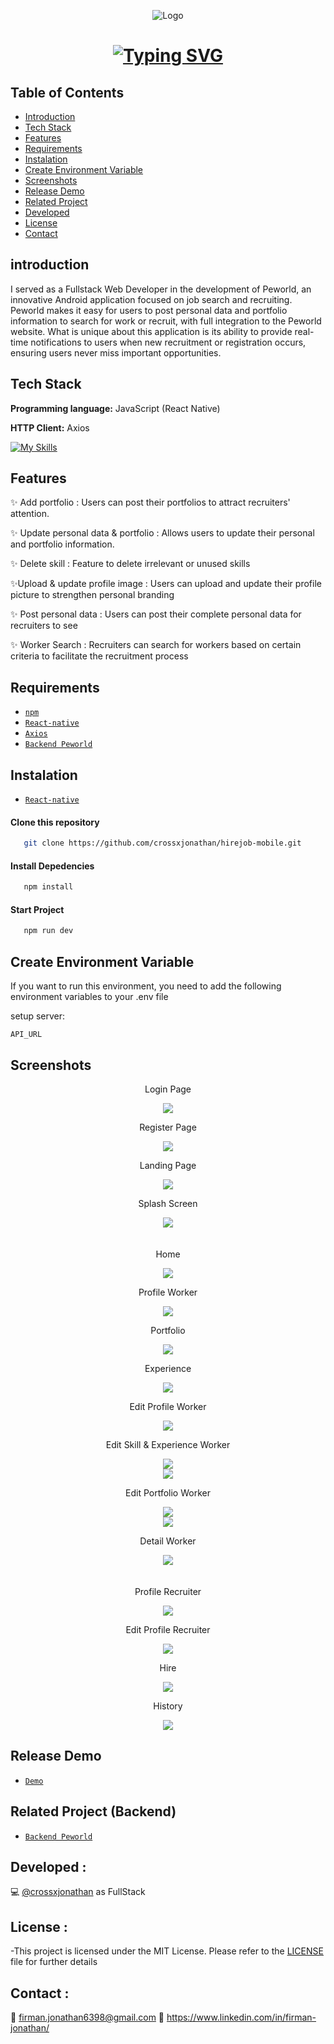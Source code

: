 <p align="center">
  <img src="./src/assets/image/logo/purple.png" alt="Logo">
</p>

<h1 align="center">
    <a href="https://git.io/typing-svg"><img src="https://readme-typing-svg.demolab.com?font=Fira+Code&weight=600&size=25&pause=1000&color=5E50A1&width=435&lines=Peworld+Mobile+Application" alt="Typing SVG" /></a>
</h1>

## Table of Contents

- [Introduction](#introduction)
- [Tech Stack](#Tech-Stack)
- [Features](#features)
- [Requirements](#requirements)
- [Instalation](#instalation)
- [Create Environment Variable](#create-environment-variable)
- [Screenshots](#screenshots)
- [Release Demo](#Demo)
- [Related Project](#related-project-backend)
- [Developed](#Developed)
- [License](#License)
- [Contact](#Contact)


## introduction

I served as a Fullstack Web Developer in the development of Peworld, an innovative Android application focused on job search and recruiting. Peworld makes it easy for users to post personal data and portfolio information to search for work or recruit, with full integration to the Peworld website. What is unique about this application is its ability to provide real-time notifications to users when new recruitment or registration occurs, ensuring users never miss important opportunities.


## Tech Stack

**Programming language:** JavaScript (React Native)

**HTTP Client:** Axios

[![My Skills](https://skillicons.dev/icons?i=js,css,react)](https://skillicons.dev)



## Features

✨ Add portfolio : Users can post their portfolios to attract recruiters' attention.

✨ Update personal data & portfolio : Allows users to update their personal and portfolio information.

✨ Delete skill : Feature to delete irrelevant or unused skills

✨Upload & update profile image : Users can upload and update their profile picture to strengthen personal branding

✨ Post personal data : Users can post their complete personal data for recruiters to see

✨ Worker Search : Recruiters can search for workers based on certain criteria to facilitate the recruitment process


## Requirements

- [`npm`](https://www.npmjs.com/get-npm)
- [`React-native`](https://reactnative.dev/docs/getting-started)
- [`Axios`](https://axios-http.com/docs/intro)
- [`Backend Peworld`](https://github.com/crossxjonathan/peworld-backend)



## Instalation
- [`React-native`](https://reactnative.dev/docs/environment-setup)

#### Clone this repository

```bash
   git clone https://github.com/crossxjonathan/hirejob-mobile.git
```

#### Install Depedencies

```bash
   npm install
```

#### Start Project

```bash
   npm run dev
```


## Create Environment Variable

If you want to run this environment, you need to add the following environment variables to your .env file

setup server: 

`API_URL`

## Screenshots

<div align="center">
    <p>Login Page</p>   
    <img src="./src/assets/image/portfolio/Login1.png">   
    <p>Register Page</p>   
    <img src="./src/assets/image/portfolio/Register1.png">   
    <p>Landing Page</p>   
    <img src="./src/assets/image/portfolio/Landingpage.png">
    <p>Splash Screen</p>   
    <img src="./src/assets/image/portfolio/splace screen.png">
</div>
<div align="center" style="display: flex; flex-direction: column; align-items: center; margin: 20px;">
    <p>Home</p>   
    <img src="./src/assets/image/portfolio/Menu1.png">   
    <p>Profile Worker</p>   
    <img src="./src/assets/image/portfolio/workerProfile.png">   
    <p>Portfolio</p>   
    <img src="./src/assets/image/portfolio/workerPortfolio.png">
    <p>Experience</p>   
    <img src="./src/assets/image/portfolio/workerExperience.png">   
    <p>Edit Profile Worker</p>   
    <img src="./src/assets/image/portfolio/personalWorker.png">   
    <p>Edit Skill & Experience Worker</p>   
    <img src="./src/assets/image/portfolio/skill&Experience.png">
    <img src="./src/assets/image/portfolio/experience display.png">   
     <p>Edit Portfolio Worker</p>   
    <img src="./src/assets/image/portfolio/editPortfolio.png">
    <img src="./src/assets/image/portfolio/editPortfolioDisplay.png"> 
    <p>Detail Worker</p>   
    <img src="./src/assets/image/portfolio/detailWorker.png">  
</div>
<div align="center" style="display: flex; flex-direction: column; align-items: center; margin: 20px;">
    <p>Profile Recruiter</p>   
    <img src="./src/assets/image/portfolio/profileRecruiter.png">   
    <p>Edit Profile Recruiter</p>   
    <img src="./src/assets/image/portfolio/personalRecruiter.png">   
    <p>Hire</p>    
    <img src="./src/assets/image/portfolio/hireworkers.jpg">   
    <p>History</p>    
    <img src="./src/assets/image/portfolio/historyHire.png">   
</div>



## Release Demo
- [`Demo`](https://drive.google.com/drive/folders/1_2DQyy4G83jz9LFf2zeaXjcoRmBE6100?usp=sharing)


## Related Project (Backend)

- [`Backend Peworld`](https://github.com/crossxjonathan/peworld-backend.git)



## Developed :

💻 [@crossxjonathan](https://github.com/crossxjonathan) as FullStack

## License :

-This project is licensed under the MIT License. Please refer to the [LICENSE](./LICENSE) file for further details

## Contact :
📧 firman.jonathan6398@gmail.com
🔗 https://www.linkedin.com/in/firman-jonathan/